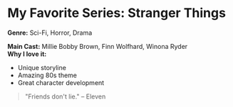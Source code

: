 # My Favorite Series: Stranger Things

**Genre:** Sci-Fi, Horror, Drama  

**Main Cast:** Millie Bobby Brown, Finn Wolfhard, Winona Ryder  
**Why I love it:**
- Unique storyline
- Amazing 80s theme
- Great character development

> "Friends don't lie." – Eleven
